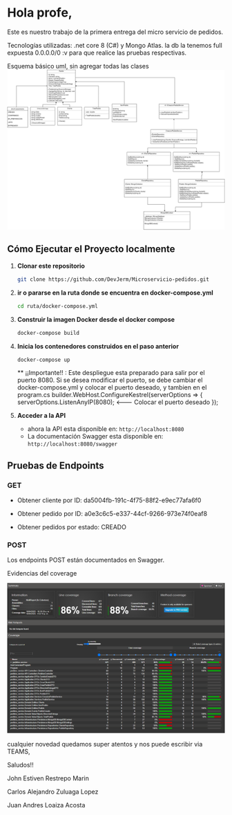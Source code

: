 # Hola profe,

Este es nuestro trabajo de la primera entrega del micro servicio de pedidos. 

Tecnologías utilizadas: .net core 8 (C#) y Mongo Atlas. la db la tenemos full expuesta  0.0.0.0/0 \:v para que realice las pruebas respectivas.

Esquema básico uml, sin agregar todas las clases 
![Diagrama de clases](Service-pedido.drawio.png)

## Cómo Ejecutar el Proyecto localmente

1. **Clonar este repositorio**
    ```sh
   git clone https://github.com/DevJerm/Microservicio-pedidos.git
   ```

2. **ir o pararse en la ruta donde se encuentra en docker-compose.yml**
    ```sh
   cd ruta/docker-compose.yml
   ```
    
3. **Construir la imagen Docker desde el docker compose**

   ```sh
   docker-compose build
   ```
   
4. **Inicia los contenedores construidos en el paso anterior**

   ```sh
   docker-compose up
   ```

   ** ¡¡Importante!! : Este despliegue esta preparado para salir por el puerto 8080. Si se desea modificar el puerto, se debe cambiar el docker-compose.yml y colocar el puerto deseado, y tambien en el program.cs 
   builder.WebHost.ConfigureKestrel(serverOptions =>
   {
       serverOptions.ListenAnyIP(8080); <--- Colocar el puerto deseado
   });

5. **Acceder a la API**

   - ahora la API esta disponible en: `http://localhost:8080`
   - La documentación Swagger esta disponible en: `http://localhost:8080/swagger`

## Pruebas de Endpoints

### GET

- Obtener cliente por ID: da5004fb-191c-4f75-88f2-e9ec77afa6f0

- Obtener pedido por ID: a0e3c6c5-e337-44cf-9266-973e74f0eaf8

- Obtener pedidos por estado: CREADO

### POST

Los endpoints POST están documentados en Swagger. 

Evidencias del coverage 

![Cobertura de pruebas unitarias](Coverage_micro_pedidos.png)

cualquier novedad quedamos super atentos y nos puede escribir via TEAMS, 

Saludos!!


John Estiven Restrepo Marin 

Carlos Alejandro Zuluaga Lopez

Juan Andres Loaiza Acosta
